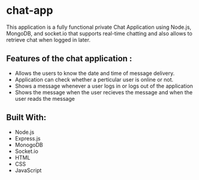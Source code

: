 # chat-app
This application is a fully functional private Chat Application using Node.js, MongoDB, and socket.io that supports real-time chatting and also allows to retrieve chat when logged in later.
## Features of the chat application :
  - Allows the users to know the date and time of message delivery.
  - Application can check whether a perticular user is online or not.
  - Shows a message whenever a user logs in or logs out of the application
  - Shows the message when the user recieves the message and when the user reads the message
## Built With:
  - Node.js
  - Express.js
  - MonogoDB
  - Socket.io
  - HTML
  - CSS
  - JavaScript
